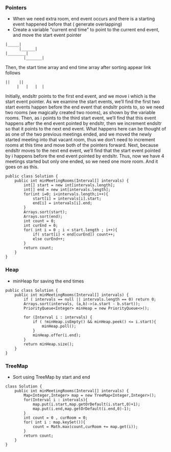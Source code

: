 ### Pointers
*  When we need extra room, end event occurs and there is a starting event happened before that ( generate overlapping)
* Create a variable "current end time" to point to the current end event, and move the start event pointer

```
|_____|
      |______|
|________|
        |_______|

```
Then, the start time array and end time array after sorting appear link follows

```
||    ||
     |   |   |  | 
```
Initially, endsItr points to the first end event, and we move i which is the start event pointer. As we examine the start events, we’ll find the first two start events happen before the end event that endsItr points to, so we need two rooms (we magically created two rooms), as shown by the variable rooms. Then, as i points to the third start event, we’ll find that this event happens after the end event pointed by endsItr, then we increment endsItr so that it points to the next end event. What happens here can be thought of as one of the two previous meetings ended, and we moved the newly started meeting into that vacant room, thus we don’t need to increment rooms at this time and move both of the pointers forward.
Next, because endsItr moves to the next end event, we’ll find that the start event pointed by i happens before the end event pointed by endsItr. Thus, now we have 4 meetings started but only one ended, so we need one more room. And it goes on as this.



```
public class Solution {
    public int minMeetingRooms(Interval[] intervals) {
        int[] start = new int[intervals.length];
        int[] end = new int[intervals.length];
        for(int i=0; i<intervals.length;i++){
            start[i] = intervals[i].start;
            end[i] = intervals[i].end;
        }
        Arrays.sort(start);
        Arrays.sort(end);
        int count = 0;
        int curEnd = 0; 
        for( int i = 0 ; i < start.length ; i++){
            if( start[i] < end[curEnd]) count++;
            else curEnd++;
        }
        return count;
    }
}
```

### Heap
* minHeap for saving the end times

```
public class Solution {
    public int minMeetingRooms(Interval[] intervals) {
        if ( intervals == null || intervals.length == 0) return 0;
        Arrays.sort(intervals, (a,b)->(a.start - b.start));
        PriorityQueue<Integer> minHeap = new PriorityQueue<>();
        
        for (Interval i : intervals) {
            if ( !minHeap.isEmpty() && minHeap.peek() <= i.start){
                minHeap.poll();    
            }
            minHeap.offer(i.end);
        }
        return minHeap.size();
    }
}
```


### TreeMap
* Sort using TreeMap by start and end 

```
class Solution {
    public int minMeetingRooms(Interval[] intervals) {
        Map<Integer,Integer> map = new TreeMap<Integer,Integer>();
        for(Interval i : intervals){
            map.put(i.start,map.getOrDefault(i.start,0)+1);
            map.put(i.end,map.getOrDefault(i.end,0)-1);
        }
        int count = 0 , curRoom = 0;
        for( int i : map.keySet()){
            count = Math.max(count,curRoom += map.get(i));
        }
        return count;
    }
}
```